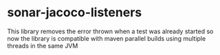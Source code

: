 # sonar-jacoco-listeners

This library removes the error thrown when a test was already started so now the library is compatible with maven parallel builds using multiple threads in the same JVM
